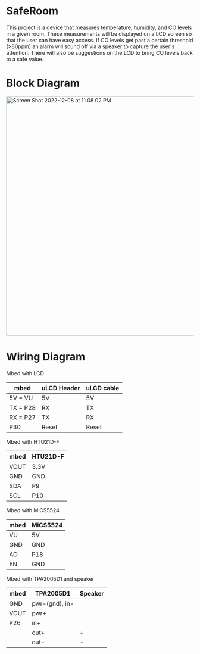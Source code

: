 # SafeRoom
This project is a device that measures temperature, humidity, and CO levels in a given room. These measurements will be displayed on a LCD screen so that the user can 
have easy access. If CO levels get past a certain threshold (>80ppm) an alarm will sound off via a speaker to capture the user's attention. There will also be suggestions
on the LCD to bring CO levels back to a safe value.


# Block Diagram


<img width="643" alt="Screen Shot 2022-12-08 at 11 08 02 PM" src="https://user-images.githubusercontent.com/120158161/206628431-186bf9c8-1bf0-4ee6-9707-2c9baa91ac02.png">


# Wiring Diagram
Mbed with LCD

| mbed          | uLCD Header   | uLCD cable |          
| ------------- | ------------- | ---------- |
| 5V = VU       | 5V            | 5V         | 
| TX = P28      | RX            | TX         |
| RX = P27      | TX            | RX         |
| P30           | Reset         | Reset      |

Mbed with HTU21D-F

| mbed  | HTU21D-F |
| ------------- | ------------- |
| VOUT  | 3.3V  |
| GND  | GND  |
| SDA  | P9  |
| SCL  | P10  |

Mbed with MiCS5524

| mbed  | MiCS5524 |
| ------------- | ------------- |
| VU  | 5V  |
| GND  | GND  |
| AO  | P18  |
| EN  | GND  |

Mbed with TPA2005D1 and speaker

| mbed  | TPA2005D1 | Speaker |
| ------------- | ------------- |-----|
| GND  | pwr-(gnd), in-  |    |    
| VOUT  | pwr+  |         |
| P26  | in+  |    |
|      | out+  |  +  |
|      | out-  |  -  |

